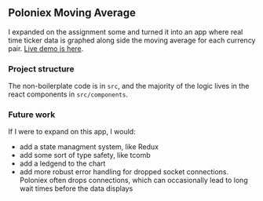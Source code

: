 ## Poloniex Moving Average

I expanded on the assignment some and turned it into an app where real time ticker data is graphed along side the moving average for each currency pair.
[Live demo is here](https://cloudonshore.github.io/swap-frontend/).


### Project structure
The non-boilerplate code is in `src`, and the majority of the logic lives in the react components in `src/components`.

### Future work
If I were to expand on this app, I would:
* add a state managment system, like Redux
* add some sort of type safety, like tcomb
* add a ledgend to the chart
* add more robust error handling for dropped socket connections. Poloniex often drops connections, which can occasionally lead to long wait times before the data displays